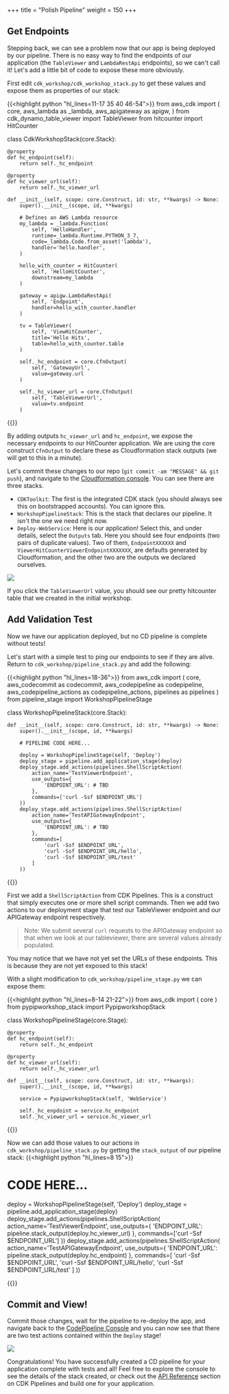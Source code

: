 +++
title = "Polish Pipeline"
weight = 150
+++

## Get Endpoints
Stepping back, we can see a problem now that our app is being deployed by our pipeline. There is no easy way to find the endpoints of our application (the `TableViewer` and `LambdaRestApi` endpoints), so we can't call it! Let's add a little bit of code to expose these more obviously.

First edit `cdk_workshop/cdk_workshop_stack.py` to get these values and expose them as properties of our stack:

{{<highlight python "hl_lines=11-17 35 40 46-54">}}
from aws_cdk import (
    core,
    aws_lambda as _lambda,
    aws_apigateway as apigw,
)
from cdk_dynamo_table_viewer import TableViewer
from hitcounter import HitCounter

class CdkWorkshopStack(core.Stack):

    @property
    def hc_endpoint(self):
        return self._hc_endpoint

    @property
    def hc_viewer_url(self):
        return self._hc_viewer_url

    def __init__(self, scope: core.Construct, id: str, **kwargs) -> None:
        super().__init__(scope, id, **kwargs)

        # Defines an AWS Lambda resource
        my_lambda = _lambda.Function(
            self, 'HelloHandler',
            runtime=_lambda.Runtime.PYTHON_3_7,
            code=_lambda.Code.from_asset('lambda'),
            handler='hello.handler',
        )

        hello_with_counter = HitCounter(
            self, 'HelloHitCounter',
            downstream=my_lambda
        )

        gateway = apigw.LambdaRestApi(
            self, 'Endpoint',
            handler=hello_with_counter.handler
        )

        tv = TableViewer(
            self, 'ViewHitCounter',
            title='Hello Hits',
            table=hello_with_counter.table
        )

        self._hc_endpoint = core.CfnOutput(
            self, 'GatewayUrl',
            value=gateway.url
        )

        self._hc_viewer_url = core.CfnOutput(
            self, 'TableViewerUrl',
            value=tv.endpoint
        )

{{</highlight>}}

By adding outputs `hc_viewer_url` and `hc_endpoint`, we expose the necessary endpoints to our HitCounter application. We are using the core construct `CfnOutput` to declare these as Cloudformation stack outputs (we will get to this in a minute).

Let's commit these changes to our repo (`git commit -am "MESSAGE" && git push`), and navigate to the [Cloudformation console](https://console.aws.amazon.com/cloudformation). You can see there are three stacks.

* `CDKToolkit`: The first is the integrated CDK stack (you should always see this on bootstrapped accounts). You can ignore this.
* `WorkshopPipelineStack`: This is the stack that declares our pipeline. It isn't the one we need right now.
* `Deploy-WebService`: Here is our application! Select this, and under details, select the `Outputs` tab. Here you should see four endpoints (two pairs of duplicate values). Two of them, `EndpointXXXXXX` and `ViewerHitCounterViewerEndpointXXXXXXX`, are defaults generated by Cloudformation, and the other two are the outputs we declared ourselves.

![](./stack-outputs.png)

If you click the `TableViewerUrl` value, you should see our pretty hitcounter table that we created in the initial workshop.

## Add Validation Test
Now we have our application deployed, but no CD pipeline is complete without tests!

Let's start with a simple test to ping our endpoints to see if they are alive.
Return to `cdk_workshop/pipeline_stack.py` and add the following:

{{<highlight python "hl_lines=18-36">}}
from aws_cdk import (
    core,
    aws_codecommit as codecommit,
    aws_codepipeline as codepipeline,
    aws_codepipeline_actions as codepipeline_actions,
    pipelines as pipelines
)
from pipeline_stage import WorkshopPipelineStage

class WorkshopPipelineStack(core.Stack):

    def __init__(self, scope: core.Construct, id: str, **kwargs) -> None:
        super().__init__(scope, id, **kwargs)

        # PIPELINE CODE HERE...

        deploy = WorkshopPipelineStage(self, 'Deploy')
        deploy_stage = pipeline.add_application_stage(deploy)
        deploy_stage.add_actions(pipelines.ShellScriptAction(
            action_name='TestViewerEndpoint',
            use_outputs={
                'ENDPOINT_URL': # TBD
            },
            commands=['curl -Ssf $ENDPOINT_URL']
        ))
        deploy_stage.add_actions(pipelines.ShellScriptAction(
            action_name='TestAPIGatewayEndpoint',
            use_outputs={
                'ENDPOINT_URL': # TBD
            },
            commands=[
                'curl -Ssf $ENDPOINT_URL',
                'curl -Ssf $ENDPOINT_URL/hello',
                'curl -Ssf $ENDPOINT_URL/test'
            ]
        ))

{{</highlight>}}

First we add a `ShellScriptAction` from CDK Pipelines. This is a construct that simply executes one or more shell script commands. Then we add two actions to our deployment stage that test our TableViewer endpoint and our APIGateway endpoint respectively.

> Note: We submit several `curl` requests to the APIGateway endpoint so that when we look at our tableviewer, there are several values already populated.

You may notice that we have not yet set the URLs of these endpoints. This is because they are not yet exposed to this stack!

With a slight modification to `cdk_workshop/pipeline_stage.py` we can expose them:

{{<highlight python "hl_lines=8-14 21-22">}}
from aws_cdk import (
    core
)
from pypipworkshop_stack import PypipworkshopStack

class WorkshopPipelineStage(core.Stage):

    @property
    def hc_endpoint(self):
        return self._hc_endpoint

    @property
    def hc_viewer_url(self):
        return self._hc_viewer_url

    def __init__(self, scope: core.Construct, id: str, **kwargs):
        super().__init__(scope, id, **kwargs)

        service = PypipworkshopStack(self, 'WebService')

        self._hc_enpdoint = service.hc_endpoint
        self._hc_viewer_url = service.hc_viewer_url

{{</highlight>}}

Now we can add those values to our actions in `cdk_workshop/pipeline_stack.py` by getting the `stack_output` of our pipeline stack:
{{<highlight python "hl_lines=8 15">}}
  # CODE HERE...

  deploy = WorkshopPipelineStage(self, 'Deploy')
  deploy_stage = pipeline.add_application_stage(deploy)
  deploy_stage.add_actions(pipelines.ShellScriptAction(
      action_name='TestViewerEndpoint',
      use_outputs={
          'ENDPOINT_URL': pipeline.stack_output(deploy.hc_viewer_url)
      },
      commands=['curl -Ssf $ENDPOINT_URL']
  ))
  deploy_stage.add_actions(pipelines.ShellScriptAction(
      action_name='TestAPIGatewayEndpoint',
      use_outputs={
          'ENDPOINT_URL': pipeline.stack_output(deploy.hc_endpoint)
      },
      commands=[
          'curl -Ssf $ENDPOINT_URL',
          'curl -Ssf $ENDPOINT_URL/hello',
          'curl -Ssf $ENDPOINT_URL/test'
      ]
  ))

{{</highlight>}}

## Commit and View!
Commit those changes, wait for the pipeline to re-deploy the app, and navigate back to the [CodePipeline Console](https://console.aws.amazon.com/codesuite/codepipeline/pipelines) and you can now see that there are two test actions contained within the `Deploy` stage!

![](./pipeline-tests.png)

Congratulations! You have successfully created a CD pipeline for your application complete with tests and all! Feel free to explore the console to see the details of the stack created, or check out the [API Reference](https://docs.aws.amazon.com/cdk/api/latest/docs/aws-construct-library.html) section on CDK Pipelines and build one for your application.
